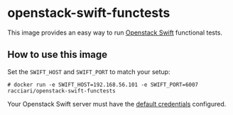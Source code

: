 # openstack-swift-functests

This image provides an easy way to run [Openstack Swift](https://github.com/openstack/swift) functional tests.

## How to use this image

Set the `SWIFT_HOST` and `SWIFT_PORT` to match your setup:

```console
# docker run -e SWIFT_HOST=192.168.56.101 -e SWIFT_PORT=6007 racciari/openstack-swift-functests
```

Your Openstack Swift server must have the [default credentials](https://github.com/openstack/swift/blob/master/test/sample.conf) configured.

